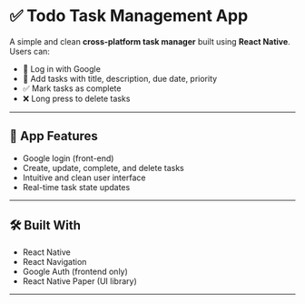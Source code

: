 # ✅ Todo Task Management App

A simple and clean **cross-platform task manager** built using **React Native**. Users can:

- 🔐 Log in with Google
- 📝 Add tasks with title, description, due date, priority
- ✅ Mark tasks as complete
- ❌ Long press to delete tasks

---


## 📱 App Features

- Google login (front-end)
- Create, update, complete, and delete tasks
- Intuitive and clean user interface
- Real-time task state updates

---

## 🛠️ Built With

- React Native
- React Navigation
- Google Auth (frontend only)
- React Native Paper (UI library)

---



